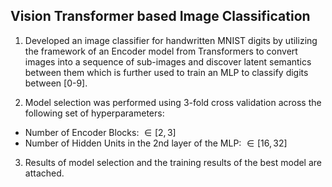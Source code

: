 ## Vision Transformer based Image Classification

1. Developed an image classifier for handwritten MNIST digits by utilizing the framework of an Encoder model from Transformers to convert images into a sequence of sub-images and
discover latent semantics between them which is further used to train an MLP to classify digits between [0-9].

2. Model selection was performed using 3-fold cross validation across the following set of hyperparameters:
  - Number of Encoder Blocks: $\in [2,3]$
  - Number of Hidden Units in the 2nd layer of the MLP: $\in [16,32]$

3. Results of model selection and the training results of the best model are attached.

